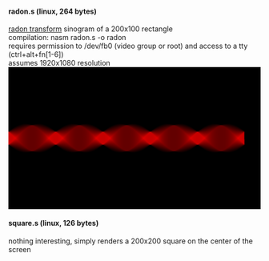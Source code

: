 #### radon.s (linux, 264 bytes)
[radon transform](en.wikipedia.org/wiki/Radon_transform) sinogram of a 200x100 rectangle  
compilation: nasm radon.s -o radon  
requires permission to /dev/fb0 (video group or root) and access to a tty (ctrl+alt+fn\[1-6\])  
assumes 1920x1080 resolution  
<img align="center" src="radon.png" width="800px"/>

#### square.s (linux, 126 bytes)
nothing interesting, simply renders a 200x200 square on the center of the screen
